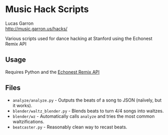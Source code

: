 # Music Hack Scripts
Lucas Garron  
<http://music.garron.us/hacks/>

Various scripts used for dance hacking at Stanford using the Echonest Remix API

## Usage
Requires Python and the [Echonest Remix API](https://code.google.com/p/echo-nest-remix/)

## Files

- `analyze/analyze.py` - Outputs the beats of a song to JSON (naïvely, but it works).
- `blender/waltz_blender.py` - Blends beats to turn 4/4 songs into waltzes.
- `blender/wz` - Automatically calls `analyze` and tries the most common waltzifications.
- `beatcaster.py` - Reasonably clean way to recast beats.